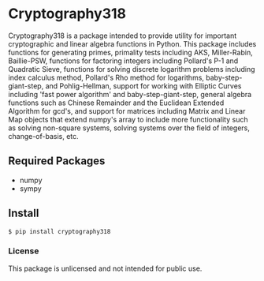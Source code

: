 # Cryptography318
Cryptography318 is a package intended to provide utility for important cryptographic and
linear algebra functions in Python. This package includes functions for generating primes, 
primality tests including AKS, Miller-Rabin, Baillie-PSW, functions for factoring integers including
Pollard's P-1 and Quadratic Sieve, functions for solving discrete logarithm problems including 
index calculus method, Pollard's Rho method for logarithms, baby-step-giant-step, and Pohlig-Hellman,
support for working with Elliptic Curves including 'fast power algorithm' and baby-step-giant-step, 
general algebra functions such as Chinese Remainder and the Euclidean Extended Algorithm for gcd's, 
and support for matrices including Matrix and Linear Map objects that extend numpy's array to 
include more functionality such as solving non-square systems, solving systems over the field
of integers, change-of-basis, etc.

## Required Packages
* numpy
* sympy

## Install
```angular2html
$ pip install cryptography318
```

### License
This package is unlicensed and not intended for public use.